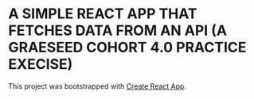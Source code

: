 # A SIMPLE REACT APP THAT FETCHES DATA FROM AN API (A GRAESEED COHORT 4.0 PRACTICE EXECISE)

This project was bootstrapped with [Create React App](https://github.com/facebook/create-react-app).
